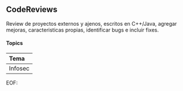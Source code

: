 ## CodeReviews
Review de proyectos externos y ajenos, escritos en C++/Java, agregar mejoras, caracteristicas
propias, identificar bugs e incluir fixes.

#### Topics

Tema |
:--|
Infosec| trixd00r.

EOF:
